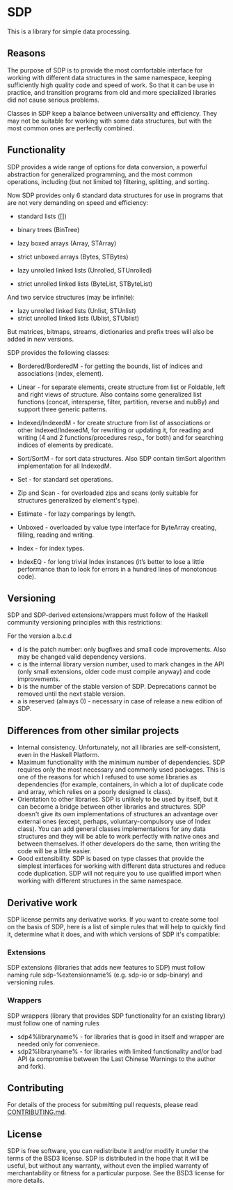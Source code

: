 # SDP

This is a library for simple data processing.

## Reasons

The purpose of SDP is to provide the most comfortable interface for working with
different data structures in the same namespace, keeping sufficiently high
quality code and speed of work. So that it can be use in practice, and
transition programs from old and more specialized libraries did not cause
serious problems.

Classes in SDP keep a balance between universality and efficiency. They may not
be suitable for working with some data structures, but with the most common ones
are perfectly combined.

## Functionality

SDP provides a wide range of options for data conversion, a powerful abstraction
for generalized programming, and the most common operations, including (but not
limited to) filtering, splitting, and sorting.

Now SDP provides only 6 standard data structures for use in programs that are
not very demanding on speed and efficiency:

- standard lists ([])
- binary trees   (BinTree)

- lazy    boxed  arrays (Array, STArray)
- strict unboxed arrays (Bytes, STBytes)

- lazy   unrolled linked lists (Unrolled, STUnrolled)
- strict unrolled linked lists (ByteList, STByteList)

And two service structures (may be infinite):

- lazy   unrolled linked lists (Unlist, STUnlist)
- strict unrolled linked lists (Ublist, STUblist)

But matrices, bitmaps, streams, dictionaries and prefix trees will also be added
in new versions.

SDP provides the following classes:

- Bordered/BorderedM - for getting the bounds, list of indices and associations
(index, element).
- Linear - for separate elements, create structure from list or Foldable, left
and right views of structure. Also contains some generalized list functions
(concat, intersperse, filter, partition, reverse and nubBy) and support three
generic patterns.
- Indexed/IndexedM - for create structure from list of associations or other
Indexed/IndexedM, for rewriting or updating it, for reading and writing (4 and 2
functions/procedures resp., for both) and for searching indices of elements by
predicate.
- Sort/SortM - for sort data structures. Also SDP contain timSort algorithm
implementation for all IndexedM.
- Set - for standard set operations.

- Zip and Scan - for overloaded zips and scans (only suitable for structures
generalized by element's type).

- Estimate - for lazy comparings by length.
- Unboxed - overloaded by value type interface for ByteArray creating, filling,
reading and writing.
- Index - for index types.
- IndexEQ - for long trivial Index instances (it’s better to lose a little
performance than to look for errors in a hundred lines of monotonous code).

## Versioning

SDP and SDP-derived extensions/wrappers must follow of the Haskell community
versioning principles with this restrictions:

For the version a.b.c.d
* d is the patch number: only bugfixes and small code improvements. Also may be
changed valid dependency versions.
* c is the internal library version number, used to mark changes in the API
(only small extensions, older code must compile anyway) and code improvements.
* b is the number of the stable version of SDP. Deprecations cannot be
removed until the next stable version.
* a is reserved (always 0) - necessary in case of release a new edition of SDP.

## Differences from other similar projects

* Internal consistency. Unfortunately, not all libraries are self-consistent,
even in the Haskell Platform.
* Maximum functionality with the minimum number of dependencies. SDP requires
only the most necessary and commonly used packages. This is one of the reasons
for which I refused to use some libraries as dependencies (for example,
containers, in which a lot of duplicate code and array, which relies on a poorly
designed Ix class).
* Orientation to other libraries. SDP is unlikely to be used by itself, but it
can become a bridge between other libraries and structures. SDP doesn't give its
own implementations of structures an advantage over external ones (except,
perhaps, voluntary-compulsory use of Index class). You can add general classes
implementations for any data structures and they will be able to work perfectly
with native ones and between themselves. If other developers do the same, then
writing the code will be a little easier.
* Good extensibility. SDP is based on type classes that provide the simplest
interfaces for working with different data structures and reduce code
duplication. SDP will not require you to use qualified import when working with
different structures in the same namespace.

## Derivative work

SDP license permits any derivative works. If you want to create some tool on the
basis of SDP, here is a list of simple rules that will help to quickly find it,
determine what it does, and with which versions of SDP it's compatible:

### Extensions

SDP extensions (libraries that adds new features to SDP) must follow naming rule
sdp-%extensionname% (e.g. sdp-io or sdp-binary) and versioning rules.

### Wrappers

SDP wrappers (library that provides SDP functionality for an existing library)
must follow one of naming rules
* sdp4%libraryname% - for libraries that is good in itself and wrapper are
needed only for conveniece.
* sdp2%libraryname% - for libraries with limited functionality and/or bad API
(a compromise between the Last Chinese Warnings to the author and fork).

## Contributing

For details of the process for submitting pull requests, please read
[CONTRIBUTING.md](https://github.com/andreymulik/sdp/blob/master/CONTRIBUTING.md).

## License

SDP is free software, you can redistribute it and/or modify it under the
terms of the BSD3 license.
SDP is distributed in the hope that it will be useful, but without any
warranty, without even the implied warranty of merchantability or fitness for
a particular purpose. See the BSD3 license for more details.
